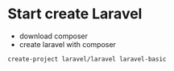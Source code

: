 # Start create Laravel

* download composer
* create laravel with composer

```
create-project laravel/laravel laravel-basic
```
